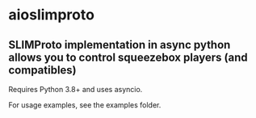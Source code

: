 # aioslimproto

## SLIMProto implementation in async python allows you to control squeezebox players (and compatibles)

Requires Python 3.8+ and uses asyncio.

For usage examples, see the examples folder.

